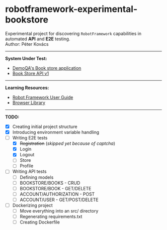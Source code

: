 # robotframework-experimental-bookstore
Experimental project for discovering ```RobotFramework``` capabilities in automated **API** and **E2E** testing.  
Author: Péter Kovács

---

**System Under Test:** 
- [DemoQA's Book store application](https://demoqa.com/books)
- [Book Store API v1](https://demoqa.com/swagger/#/)

---

**Learning Resources:**
- [Robot Framework User Guide](https://robotframework.org/robotframework/latest/RobotFrameworkUserGuide.html)
- [Browser Library](https://marketsquare.github.io/robotframework-browser/Browser.html)

---

**TODO:**  
- [x] Creating initial project structure  
- [x] Introducing environment variable handling  
- [ ] Writing E2E tests
  - [x] ~~Registration~~ (_skipped yet because of captcha_)
  - [x] Login
  - [x] Logout
  - [ ] Store
  - [ ] Profile
- [ ] Writing API tests
  - [ ] Defining models
  - [ ] BOOKSTORE/BOOKS - CRUD
  - [ ] BOOKSTORE/BOOK - GET/DELETE
  - [ ] ACCOUNT/AUTHORIZATION - POST
  - [ ] ACCOUNT/USER - GET/POST/DELETE
- [ ] Dockerizing project
  - [ ] Move everything into an src/ directory
  - [ ] Regenerating requirements.txt
  - [ ] Creating Dockerfile
